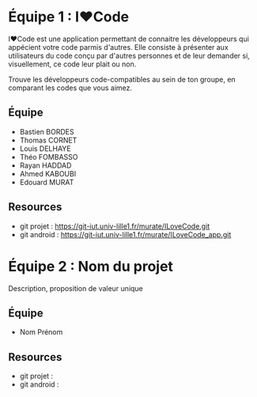 
# Équipe 1 : I❤Code

I❤Code est une application permettant de connaitre les développeurs qui appécient votre code parmis d'autres.
Elle consiste à présenter aux utilisateurs du code conçu par d'autres personnes et de leur demander si, visuellement, ce code leur plait ou non.

Trouve les développeurs code-compatibles au sein de ton groupe, en comparant les codes que vous aimez.


## Équipe
* Bastien BORDES
* Thomas CORNET
* Louis DELHAYE
* Théo FOMBASSO
* Rayan HADDAD
* Ahmed KABOUBI
* Edouard MURAT

## Resources

* git projet : https://git-iut.univ-lille1.fr/murate/ILoveCode.git
* git android : https://git-iut.univ-lille1.fr/murate/ILoveCode_app.git

# Équipe 2 : Nom du projet
 
Description, proposition de valeur unique
 
## Équipe
 
* Nom Prénom
 
## Resources

* git projet :
* git android : 
